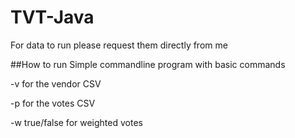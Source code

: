 # TVT-Java
For data to run please request them directly from me

##How to run
Simple commandline program with basic commands

-v for the vendor CSV

-p for the votes CSV

-w true/false for weighted votes